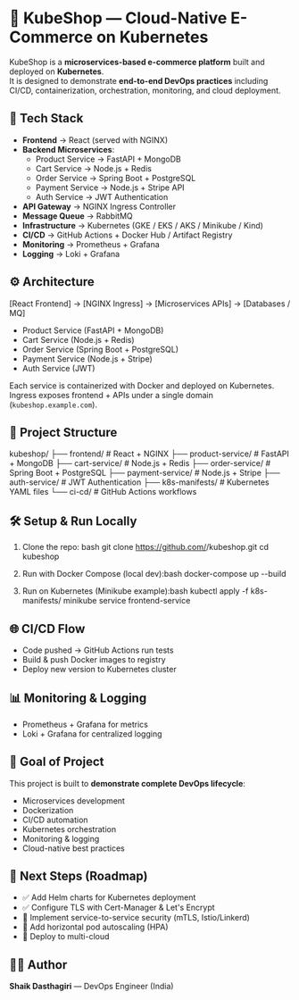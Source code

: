 
# 🛒 KubeShop — Cloud-Native E-Commerce on Kubernetes

KubeShop is a **microservices-based e-commerce platform** built and deployed on **Kubernetes**.  
It is designed to demonstrate **end-to-end DevOps practices** including CI/CD, containerization, orchestration, monitoring, and cloud deployment.  

## 🚀 Tech Stack

- **Frontend** → React (served with NGINX)  
- **Backend Microservices**:
  - Product Service → FastAPI + MongoDB  
  - Cart Service → Node.js + Redis  
  - Order Service → Spring Boot + PostgreSQL  
  - Payment Service → Node.js + Stripe API  
  - Auth Service → JWT Authentication  
- **API Gateway** → NGINX Ingress Controller  
- **Message Queue** → RabbitMQ  
- **Infrastructure** → Kubernetes (GKE / EKS / AKS / Minikube / Kind)  
- **CI/CD** → GitHub Actions + Docker Hub / Artifact Registry  
- **Monitoring** → Prometheus + Grafana  
- **Logging** → Loki + Grafana  

## ⚙️ Architecture

\[React Frontend] -> \[NGINX Ingress] -> \[Microservices APIs] -> \[Databases / MQ]

* Product Service (FastAPI + MongoDB)
* Cart Service (Node.js + Redis)
* Order Service (Spring Boot + PostgreSQL)
* Payment Service (Node.js + Stripe)
* Auth Service (JWT)

Each service is containerized with Docker and deployed on Kubernetes.  
Ingress exposes frontend + APIs under a single domain (`kubeshop.example.com`).  


## 📂 Project Structure

kubeshop/
├── frontend/         # React + NGINX
├── product-service/  # FastAPI + MongoDB
├── cart-service/     # Node.js + Redis
├── order-service/    # Spring Boot + PostgreSQL
├── payment-service/  # Node.js + Stripe
├── auth-service/     # JWT Authentication
├── k8s-manifests/    # Kubernetes YAML files
└── ci-cd/            # GitHub Actions workflows

## 🛠️ Setup & Run Locally

1. Clone the repo: bash
   git clone https://github.com/<your-username>/kubeshop.git
   cd kubeshop

2. Run with Docker Compose (local dev):bash
   docker-compose up --build

3. Run on Kubernetes (Minikube example):bash
   kubectl apply -f k8s-manifests/
   minikube service frontend-service
   
## 🌐 CI/CD Flow

* Code pushed → GitHub Actions run tests
* Build & push Docker images to registry
* Deploy new version to Kubernetes cluster


## 📊 Monitoring & Logging

* Prometheus + Grafana for metrics
* Loki + Grafana for centralized logging

## 🎯 Goal of Project

This project is built to **demonstrate complete DevOps lifecycle**:

* Microservices development
* Dockerization
* CI/CD automation
* Kubernetes orchestration
* Monitoring & logging
* Cloud-native best practices


## 📌 Next Steps (Roadmap)

* ✅ Add Helm charts for Kubernetes deployment
* ✅ Configure TLS with Cert-Manager & Let's Encrypt
* 🔲 Implement service-to-service security (mTLS, Istio/Linkerd)
* 🔲 Add horizontal pod autoscaling (HPA)
* 🔲 Deploy to multi-cloud


## 👨‍💻 Author

**Shaik Dasthagiri** — DevOps Engineer (India)

